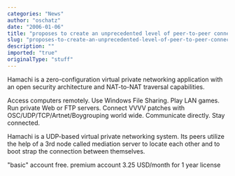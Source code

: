 ```yaml
---
categories: "News"
author: "oschatz"
date: "2006-01-06"
title: "proposes to create an unprecedented level of peer-to-peer connectivity"
slug: "proposes-to-create-an-unprecedented-level-of-peer-to-peer-connectivity"
description: ""
imported: "true"
originalType: "stuff"
---
```



[](http://hamachi.cc/howitworks)

Hamachi is a zero-configuration virtual private networking application with an open security architecture and NAT-to-NAT traversal capabilities. 

Access computers remotely. Use Windows File Sharing. Play LAN games. Run private Web or FTP servers. Connect VVVV patches with OSC/UDP/TCP/Artnet/Boygrouping world wide.  Communicate directly. Stay connected. 

Hamachi is a UDP-based virtual private networking system. Its peers utilize the help of a 3rd node called mediation server to locate each other and to boot strap the connection between themselves. 

"basic" account free. premium account 3.25 USD/month for 1 year license 

